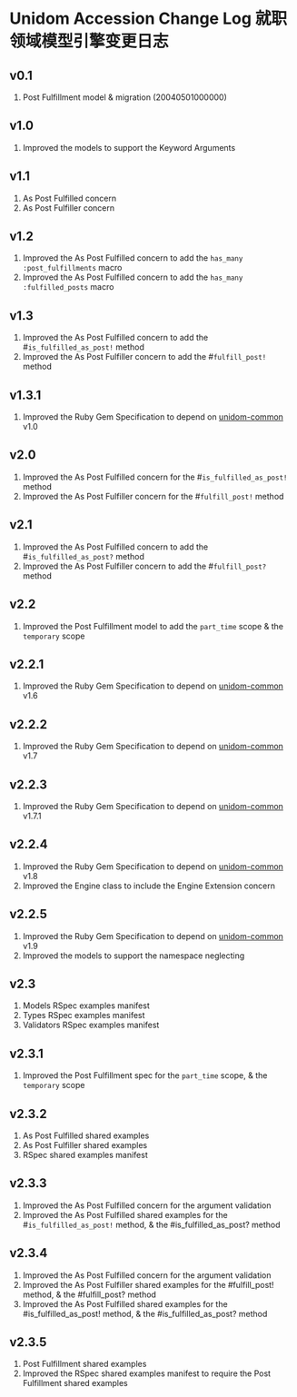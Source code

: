 # Unidom Accession Change Log 就职领域模型引擎变更日志

## v0.1
1. Post Fulfillment model & migration (20040501000000)

## v1.0
1. Improved the models to support the Keyword Arguments

## v1.1
1. As Post Fulfilled concern
2. As Post Fulfiller concern

## v1.2
1. Improved the As Post Fulfilled concern to add the ``has_many :post_fulfillments`` macro
2. Improved the As Post Fulfilled concern to add the ``has_many :fulfilled_posts`` macro

## v1.3
1. Improved the As Post Fulfilled concern to add the #``is_fulfilled_as_post!`` method
2. Improved the As Post Fulfiller concern to add the #``fulfill_post!`` method

## v1.3.1
1. Improved the Ruby Gem Specification to depend on [unidom-common](https://github.com/topbitdu/unidom-common) v1.0

## v2.0
1. Improved the As Post Fulfilled concern for the #``is_fulfilled_as_post!`` method
2. Improved the As Post Fulfiller concern for the #``fulfill_post!`` method

## v2.1
1. Improved the As Post Fulfilled concern to add the #``is_fulfilled_as_post?`` method
2. Improved the As Post Fulfiller concern to add the #``fulfill_post?`` method

## v2.2
1. Improved the Post Fulfillment model to add the ``part_time`` scope & the ``temporary`` scope

## v2.2.1
1. Improved the Ruby Gem Specification to depend on [unidom-common](https://github.com/topbitdu/unidom-common) v1.6

## v2.2.2
1. Improved the Ruby Gem Specification to depend on [unidom-common](https://github.com/topbitdu/unidom-common) v1.7

## v2.2.3
1. Improved the Ruby Gem Specification to depend on [unidom-common](https://github.com/topbitdu/unidom-common) v1.7.1

## v2.2.4
1. Improved the Ruby Gem Specification to depend on [unidom-common](https://github.com/topbitdu/unidom-common) v1.8
2. Improved the Engine class to include the Engine Extension concern

## v2.2.5
1. Improved the Ruby Gem Specification to depend on [unidom-common](https://github.com/topbitdu/unidom-common) v1.9
2. Improved the models to support the namespace neglecting

## v2.3
1. Models RSpec examples manifest
2. Types RSpec examples manifest
3. Validators RSpec examples manifest

## v2.3.1
1. Improved the Post Fulfillment spec for the ``part_time`` scope, & the ``temporary`` scope

## v2.3.2
1. As Post Fulfilled shared examples
2. As Post Fulfiller shared examples
3. RSpec shared examples manifest

## v2.3.3
1. Improved the As Post Fulfilled concern for the argument validation
2. Improved the As Post Fulfilled shared examples for the #``is_fulfilled_as_post!`` method, & the #is_fulfilled_as_post? method

## v2.3.4
1. Improved the As Post Fulfilled concern for the argument validation
2. Improved the As Post Fulfiller shared examples for the #fulfill_post! method, & the #fulfill_post? method
3. Improved the As Post Fulfilled shared examples for the #is_fulfilled_as_post! method, & the #is_fulfilled_as_post? method

## v2.3.5
1. Post Fulfillment shared examples
2. Improved the RSpec shared examples manifest to require the Post Fulfillment shared examples
